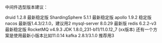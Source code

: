 中间件选型版本建议：

druid  1.2.8 最新稳定版
ShardingSphere 5.1.1 最新稳定版
apollo 1.9.2 稳定版
nacos 最新版1.4.3/2.1.0，建议用2
mysql-server 8.0.29 最新版
redis  6.2.2-v3 最新稳定版
RocketMQ v4.9.3
JDK   1.8.0_231-b11/11.0.12_7  (xx版本)  还有一个方案是使用最新小版本比如11.0.14
kafka 2.8.1/3.1.0 推荐用3